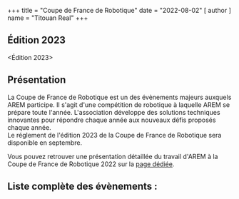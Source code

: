 +++
title = "Coupe de France de Robotique"
date = "2022-08-02"
[ author ]
  name = "Titouan Real"
+++

## Édition 2023
<Édition 2023>

## Présentation
La Coupe de France de Robotique est un des évènements majeurs auxquels AREM participe. Il s'agit d'une compétition de robotique à laquelle AREM se prépare toute l'année. L'association développe des solutions techniques innovantes pour répondre chaque année aux nouveaux défis proposés chaque année.\
Le réglement de l'édition 2023 de la Coupe de France de Robotique sera disponible en septembre.

Vous pouvez retrouver une présentation détaillée du travail d'AREM à la Coupe de France de Robotique 2022 sur la [page dédiée](2022).

## Liste complète des évènements :